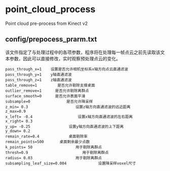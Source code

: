 # point_cloud_process
Point cloud pre-process from Kinect v2

## config/prepocess_prarm.txt
该文件指定了与处理过程中的各项参数，程序将在处理每一帧点云之前先读取该文本参数，因此可以直接修改，实时观察预处理点云的变化。
```
pass_through_x=1    设置是否允许相机坐标系x轴方向点云直通滤波
pass_through_y=1    y轴直通滤波
pass_through_z=1    z轴直通滤波
table_remove=1         是否允许剔除支撑桌面
outlier_remove=1      是否允许剔除离群点   
surface_smooth=0      是否允许表面平滑
subsample=0                是否允许降采样
z_min= 0.3                     设置z轴方向直通滤波的远近距离
z_max=0.9                      
x_left= -0.4                    设置x轴方向直通滤波的左右距离
x_right= 0.3                  
y_up= -0.25                 设置y轴方向直通滤波的上下距离
y_down= 0.2             
remain_rate=0.4             桌面剔除率
remain_points=500       桌面剩余最少点数
k_points= 50                   用于剔除离群点
thresh=0.9                        用于剔除离群点
radius= 0.03                   用于剔除离群点
subsampling_leaf_size=0.004              设置降采样voxel尺寸
```